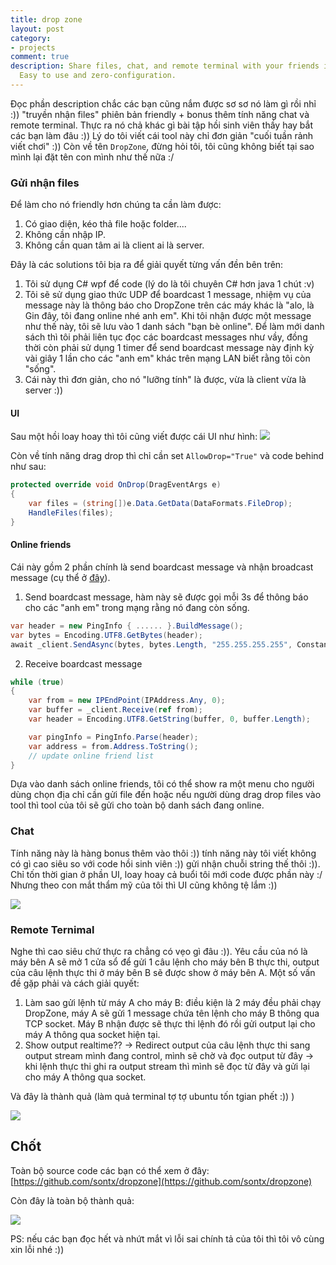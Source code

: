 ```yaml
---
title: drop zone
layout: post
category:
- projects
comment: true
description: Share files, chat, and remote terminal with your friends in the LAN network.
  Easy to use and zero-configuration.
---
```


Đọc phần description chắc các bạn cũng nắm được sơ sơ nó làm gì rồi nhỉ :)) "truyền nhận files" phiên bản friendly + bonus thêm tính năng chat và remote terminal.
Thực ra nó chả khác gì bài tập hồi sinh viên thầy hay bắt các bạn làm đâu :)) Lý do tôi viết cái tool này chỉ đơn giản "cuối tuần rảnh viết chơi" :))
Còn về tên `DropZone`, đừng hỏi tôi, tôi cũng không biết tại sao mình lại đặt tên con mình như thế nữa :/

### Gửi nhận files
Để làm cho nó friendly hơn chúng ta cần làm được:
1. Có giao diện, kéo thả file hoặc folder....
2. Không cần nhập IP.
3. Không cần quan tâm ai là client ai là server.

Đây là các solutions tôi bịa ra để giải quyết từng vấn đền bên trên:

1. Tôi sử dụng C# wpf để code (lý do là tôi chuyên C# hơn java 1 chút :v)
2. Tôi sẽ sử dụng giao thức UDP để boardcast 1 message, nhiệm vụ của message này là thông báo cho DropZone trên các máy khác là "alo, là Gin đây, tôi đang online nhé anh em". Khi tôi nhận được một message như thế này, tôi sẽ lưu vào 1 danh sách "bạn bè online". Để làm mới danh sách thì tôi phải liên tục đọc các boardcast messages như vầy, đồng thời còn phải sử dụng 1 timer để send boardcast message này định kỳ vài giây 1 lần cho các "anh em" khác trên mạng LAN biết rằng tôi còn "sống".
3. Cái này thì đơn giản, cho nó "lưỡng tính" là được, vừa là client vừa là server :))

#### UI


Sau một hồi loay hoay thì tôi cũng viết được cái UI như hình:
![](https://1.bp.blogspot.com/-B4DPM5TClOI/YAP3YZyy-7I/AAAAAAAAdt4/LcZBs4AoipA6HWiL8V6TEpNpVuvLazW5QCLcBGAsYHQ/s0/Capture6.PNG)

Còn về tính năng drag drop thì chỉ cần set `AllowDrop="True"` và code behind như sau:
```cs
protected override void OnDrop(DragEventArgs e)
{
    var files = (string[])e.Data.GetData(DataFormats.FileDrop);
    HandleFiles(files);
}
```

####  Online friends

Cái này gồm 2 phần chính là send boardcast message và nhận broadcast message (cụ thể ở [đây](https://github.com/sontx/dropzone/blob/main/Protocol/Station.cs)).

1. Send boardcast message, hàm này sẽ được gọi mỗi 3s để thông báo cho các "anh em" trong mạng rằng nó đang còn sống.
```cs
var header = new PingInfo { ...... }.BuildMessage();
var bytes = Encoding.UTF8.GetBytes(header);
await _client.SendAsync(bytes, bytes.Length, "255.255.255.255", Constants.StationPort);
````

2. Receive boardcast message
```cs
while (true)
{
    var from = new IPEndPoint(IPAddress.Any, 0);
    var buffer = _client.Receive(ref from);
    var header = Encoding.UTF8.GetString(buffer, 0, buffer.Length);

    var pingInfo = PingInfo.Parse(header);
    var address = from.Address.ToString();
    // update online friend list
}
```

Dựa vào danh sách online friends, tôi có thể show ra một menu cho người dùng chọn địa chỉ cần gửi file đến hoặc nếu người dùng drag drop files vào tool thì tool của tôi sẽ gửi cho toàn bộ danh sách đang online.

### Chat
Tính năng này là hàng bonus thêm vào thôi :)) tính năng này tôi viết không có gì cao siêu so với code hồi sinh viên :)) gửi nhận chuỗi string thế thôi :)).
Chỉ tốn thời gian ở phần UI, loay hoay cả buổi tôi mới code được phần này :/ Nhưng theo con mắt thẩm mỹ của tôi thì UI cũng không tệ lắm :))

![](https://1.bp.blogspot.com/-cFlxWZs62jw/YAPiQgCKI6I/AAAAAAAAdtI/Z0EKSymQDCQ5cTdB5N02BqeuPwhoO5YnQCLcBGAsYHQ/s0/Capture4.PNG)

### Remote Ternimal
Nghe thì cao siêu chứ thực ra chẳng có vẹo gì đâu :)). Yêu cầu của nó là máy bên A sẽ mở 1 cửa sổ để gửi 1 câu lệnh cho máy bên B thực thi, output của câu lệnh thực thi ở máy bên B sẽ được show ở máy bên A. Một số vấn đề gặp phải và cách giải quyết:

1. Làm sao gửi lệnh từ máy A cho máy B: điều kiện là 2 máy đều phải chạy DropZone, máy A sẽ gửi 1 message chứa tên lệnh cho máy B thông qua TCP socket. Máy B nhận được sẽ thực thi lệnh đó rồi gửi output lại cho máy A thông qua socket hiện tại.
2. Show output realtime?? -> Redirect output của câu lệnh thực thi sang output stream mình đang control, mình sẽ chờ và đọc output từ đây -> khi lệnh thực thi ghi ra output stream thì mình sẽ đọc từ đây và gửi lại cho máy A thông qua socket.

Và đây là thành quả (làm quả terminal tợ tợ ubuntu tốn tgian phết :)) )

![](https://1.bp.blogspot.com/-_AB1nH_bUmA/YAPkxzA02HI/AAAAAAAAdtg/-j58xwI0ckMbBc6jcVWdJE9lxEnOzImMgCLcBGAsYHQ/s0/aaaa.gif)

## Chốt
Toàn bộ source code các bạn có thể xem ở đây: [https://github.com/sontx/dropzone](https://github.com/sontx/dropzone)

Còn đây là toàn bộ thành quả:

![](https://1.bp.blogspot.com/-R6PltDejpuI/YAPnPF0MtQI/AAAAAAAAdts/gVdzSVprxVARGa8uedsvM0E1y3LW61bxgCLcBGAsYHQ/s0/aaaaa.gif)


PS: nếu các bạn đọc hết và nhứt mắt vì lỗi sai chính tả của tôi thì tôi vô cùng xin lỗi nhé :))
